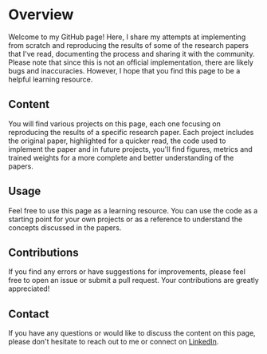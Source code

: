 # Overview

Welcome to my GitHub page! Here, I share my attempts at implementing from scratch and reproducing the results of some of the research papers that I've read, documenting the process and sharing it with the community. Please note that since this is not an official implementation, there are likely bugs and inaccuracies. However, I hope that you find this page to be a helpful learning resource.

## Content

You will find various projects on this page, each one focusing on reproducing the results of a specific research paper. Each project includes the original paper, highlighted for a quicker read, the code used to implement the paper and in future projects, you'll find figures, metrics and trained weights for a more complete and better understanding of the papers.

## Usage

Feel free to use this page as a learning resource. You can use the code as a starting point for your own projects or as a reference to understand the concepts discussed in the papers.

## Contributions

If you find any errors or have suggestions for improvements, please feel free to open an issue or submit a pull request. Your contributions are greatly appreciated!

## Contact

If you have any questions or would like to discuss the content on this page, please don't hesitate to reach out to me or connect on [LinkedIn](https://www.linkedin.com/in/gonzrubio/).
